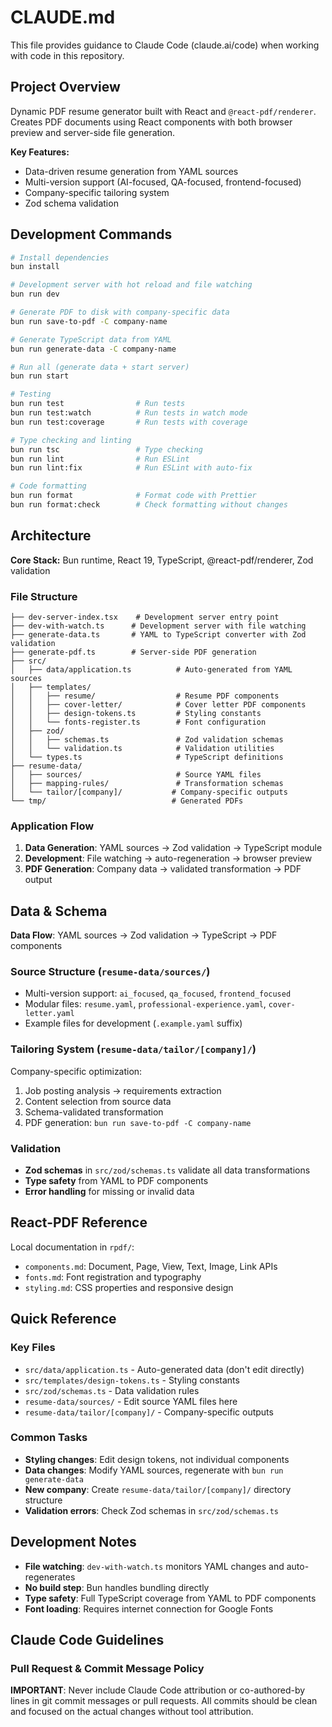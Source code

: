 # CLAUDE.md

This file provides guidance to Claude Code (claude.ai/code) when working with code in this repository.

## Project Overview

Dynamic PDF resume generator built with React and `@react-pdf/renderer`. Creates PDF documents using React components with both browser preview and server-side file generation.

**Key Features:**

- Data-driven resume generation from YAML sources
- Multi-version support (AI-focused, QA-focused, frontend-focused)
- Company-specific tailoring system
- Zod schema validation

## Development Commands

```bash
# Install dependencies
bun install

# Development server with hot reload and file watching
bun run dev

# Generate PDF to disk with company-specific data
bun run save-to-pdf -C company-name

# Generate TypeScript data from YAML
bun run generate-data -C company-name

# Run all (generate data + start server)
bun run start

# Testing
bun run test                # Run tests
bun run test:watch          # Run tests in watch mode
bun run test:coverage       # Run tests with coverage

# Type checking and linting
bun run tsc                 # Type checking
bun run lint                # Run ESLint
bun run lint:fix            # Run ESLint with auto-fix

# Code formatting
bun run format              # Format code with Prettier
bun run format:check        # Check formatting without changes
```

## Architecture

**Core Stack:** Bun runtime, React 19, TypeScript, @react-pdf/renderer, Zod validation

### File Structure

```
├── dev-server-index.tsx    # Development server entry point
├── dev-with-watch.ts      # Development server with file watching
├── generate-data.ts       # YAML to TypeScript converter with Zod validation
├── generate-pdf.ts        # Server-side PDF generation
├── src/
│   ├── data/application.ts          # Auto-generated from YAML sources
│   ├── templates/
│   │   ├── resume/                  # Resume PDF components
│   │   ├── cover-letter/            # Cover letter PDF components
│   │   ├── design-tokens.ts         # Styling constants
│   │   └── fonts-register.ts        # Font configuration
│   ├── zod/
│   │   ├── schemas.ts               # Zod validation schemas
│   │   └── validation.ts            # Validation utilities
│   └── types.ts                     # TypeScript definitions
├── resume-data/
│   ├── sources/                     # Source YAML files
│   ├── mapping-rules/               # Transformation schemas
│   └── tailor/[company]/           # Company-specific outputs
└── tmp/                            # Generated PDFs
```

### Application Flow

1. **Data Generation**: YAML sources → Zod validation → TypeScript module
2. **Development**: File watching → auto-regeneration → browser preview
3. **PDF Generation**: Company data → validated transformation → PDF output

## Data & Schema

**Data Flow**: YAML sources → Zod validation → TypeScript → PDF components

### Source Structure (`resume-data/sources/`)

- Multi-version support: `ai_focused`, `qa_focused`, `frontend_focused`
- Modular files: `resume.yaml`, `professional-experience.yaml`, `cover-letter.yaml`
- Example files for development (`.example.yaml` suffix)

### Tailoring System (`resume-data/tailor/[company]/`)

Company-specific optimization:

1. Job posting analysis → requirements extraction
2. Content selection from source data
3. Schema-validated transformation
4. PDF generation: `bun run save-to-pdf -C company-name`

### Validation

- **Zod schemas** in `src/zod/schemas.ts` validate all data transformations
- **Type safety** from YAML to PDF components
- **Error handling** for missing or invalid data

## React-PDF Reference

Local documentation in `rpdf/`:

- `components.md`: Document, Page, View, Text, Image, Link APIs
- `fonts.md`: Font registration and typography
- `styling.md`: CSS properties and responsive design

## Quick Reference

### Key Files

- `src/data/application.ts` - Auto-generated data (don't edit directly)
- `src/templates/design-tokens.ts` - Styling constants
- `src/zod/schemas.ts` - Data validation rules
- `resume-data/sources/` - Edit source YAML files here
- `resume-data/tailor/[company]/` - Company-specific outputs

### Common Tasks

- **Styling changes**: Edit design tokens, not individual components
- **Data changes**: Modify YAML sources, regenerate with `bun run generate-data`
- **New company**: Create `resume-data/tailor/[company]/` directory structure
- **Validation errors**: Check Zod schemas in `src/zod/schemas.ts`

## Development Notes

- **File watching**: `dev-with-watch.ts` monitors YAML changes and auto-regenerates
- **No build step**: Bun handles bundling directly
- **Type safety**: Full TypeScript coverage from YAML to PDF components
- **Font loading**: Requires internet connection for Google Fonts

## Claude Code Guidelines

### Pull Request & Commit Message Policy

**IMPORTANT**: Never include Claude Code attribution or co-authored-by lines in git commit messages or pull requests. All commits should be clean and focused on the actual changes without tool attribution.

